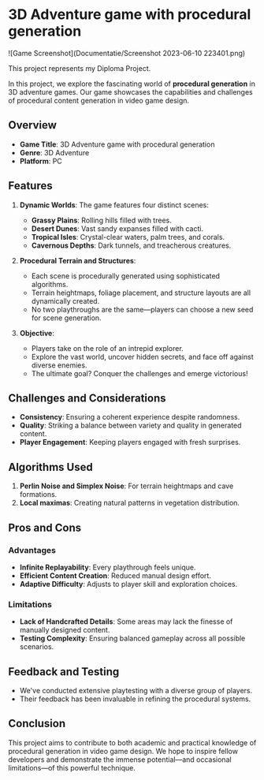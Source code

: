 # 3D Adventure game with procedural generation

![Game Screenshot](Documentatie/Screenshot 2023-06-10 223401.png)

This project represents my Diploma Project.

In this project, we explore the fascinating world of **procedural generation** in 3D adventure games. Our game showcases the capabilities and challenges of procedural content generation in video game design.

## Overview

- **Game Title**: 3D Adventure game with procedural generation
- **Genre**: 3D Adventure
- **Platform**: PC

## Features

1. **Dynamic Worlds**: The game features four distinct scenes:
   - **Grassy Plains**: Rolling hills filled with trees.
   - **Desert Dunes**: Vast sandy expanses filled with cacti.
   - **Tropical Isles**: Crystal-clear waters, palm trees, and corals.
   - **Cavernous Depths**: Dark tunnels, and treacherous creatures.

2. **Procedural Terrain and Structures**:
   - Each scene is procedurally generated using sophisticated algorithms.
   - Terrain heightmaps, foliage placement, and structure layouts are all dynamically created.
   - No two playthroughs are the same—players can choose a new seed for scene generation.

3. **Objective**:
   - Players take on the role of an intrepid explorer.
   - Explore the vast world, uncover hidden secrets, and face off against diverse enemies.
   - The ultimate goal? Conquer the challenges and emerge victorious!

## Challenges and Considerations

- **Consistency**: Ensuring a coherent experience despite randomness.
- **Quality**: Striking a balance between variety and quality in generated content.
- **Player Engagement**: Keeping players engaged with fresh surprises.

## Algorithms Used

1. **Perlin Noise and Simplex Noise**: For terrain heightmaps and cave formations.
2. **Local maximas**: Creating natural patterns in vegetation distribution.

## Pros and Cons

### Advantages

- **Infinite Replayability**: Every playthrough feels unique.
- **Efficient Content Creation**: Reduced manual design effort.
- **Adaptive Difficulty**: Adjusts to player skill and exploration choices.

### Limitations

- **Lack of Handcrafted Details**: Some areas may lack the finesse of manually designed content.
- **Testing Complexity**: Ensuring balanced gameplay across all possible scenarios.

## Feedback and Testing

- We've conducted extensive playtesting with a diverse group of players.
- Their feedback has been invaluable in refining the procedural systems.

## Conclusion

This project aims to contribute to both academic and practical knowledge of procedural generation in video game design. We hope to inspire fellow developers and demonstrate the immense potential—and occasional limitations—of this powerful technique.
